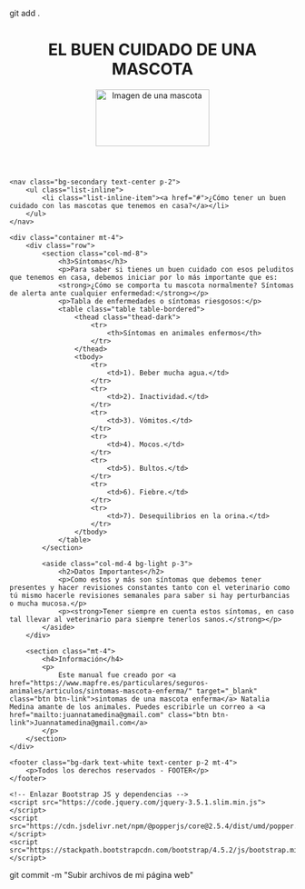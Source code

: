 git add .<!DOCTYPE html>
<html lang="es">
<head>
    <meta charset="UTF-8">
    <meta name="viewport" content="width=device-width, initial-scale=1.0">
    <title>El buen cuidado de una mascota</title>
    <!-- Enlazar Bootstrap CSS -->
    <link href="https://stackpath.bootstrapcdn.com/bootstrap/4.5.2/css/bootstrap.min.css" rel="stylesheet">
    <style>
        img {
            width: 200px;
            height: 100px;
        }
        nav ul {
            list-style-type: none;
            margin: 0;
            padding: 0;
        }
        nav ul li {
            display: inline;
            margin-right: 20px;
        }
        nav ul li a {
            color: white;
            text-decoration: none;
        }
    </style>
</head>
<body>
    <header class="bg-dark text-white d-flex justify-content-between align-items-center p-3">
        <h1>EL BUEN CUIDADO DE UNA MASCOTA</h1>
        <img src="img1.jpg" alt="Imagen de una mascota">
    </header>

    <nav class="bg-secondary text-center p-2">
        <ul class="list-inline">
            <li class="list-inline-item"><a href="#">¿Cómo tener un buen cuidado con las mascotas que tenemos en casa?</a></li>
        </ul>
    </nav>

    <div class="container mt-4">
        <div class="row">
            <section class="col-md-8">
                <h3>Síntomas</h3>
                <p>Para saber si tienes un buen cuidado con esos peluditos que tenemos en casa, debemos iniciar por lo más importante que es:
                <strong>¿Cómo se comporta tu mascota normalmente? Síntomas de alerta ante cualquier enfermedad:</strong></p>
                <p>Tabla de enfermedades o síntomas riesgosos:</p>
                <table class="table table-bordered">
                    <thead class="thead-dark">
                        <tr>
                            <th>Síntomas en animales enfermos</th>
                        </tr>
                    </thead>
                    <tbody>
                        <tr>
                            <td>1). Beber mucha agua.</td>
                        </tr>
                        <tr>
                            <td>2). Inactividad.</td>
                        </tr>
                        <tr>
                            <td>3). Vómitos.</td>
                        </tr>
                        <tr>
                            <td>4). Mocos.</td>
                        </tr>
                        <tr>
                            <td>5). Bultos.</td>
                        </tr>
                        <tr>
                            <td>6). Fiebre.</td>
                        </tr>
                        <tr>
                            <td>7). Desequilibrios en la orina.</td>
                        </tr>
                    </tbody>
                </table>
            </section>

            <aside class="col-md-4 bg-light p-3">
                <h2>Datos Importantes</h2>
                <p>Como estos y más son síntomas que debemos tener presentes y hacer revisiones constantes tanto con el veterinario como tú mismo hacerle revisiones semanales para saber si hay perturbancias o mucha mucosa.</p>
                <p><strong>Tener siempre en cuenta estos síntomas, en caso tal llevar al veterinario para siempre tenerlos sanos.</strong></p>
            </aside>
        </div>

        <section class="mt-4">
            <h4>Información</h4>
            <p>
                Este manual fue creado por <a href="https://www.mapfre.es/particulares/seguros-animales/articulos/sintomas-mascota-enferma/" target="_blank" class="btn btn-link">sintomas de una mascota enferma</a> Natalia Medina amante de los animales. Puedes escribirle un correo a <a href="mailto:juannatamedina@gmail.com" class="btn btn-link">Juannatamedina@gmail.com</a>
            </p>
        </section>
    </div>

    <footer class="bg-dark text-white text-center p-2 mt-4">
        <p>Todos los derechos reservados - FOOTER</p>
    </footer>

    <!-- Enlazar Bootstrap JS y dependencias -->
    <script src="https://code.jquery.com/jquery-3.5.1.slim.min.js"></script>
    <script src="https://cdn.jsdelivr.net/npm/@popperjs/core@2.5.4/dist/umd/popper.min.js"></script>
    <script src="https://stackpath.bootstrapcdn.com/bootstrap/4.5.2/js/bootstrap.min.js"></script>
</body>
</html>

git commit -m "Subir archivos de mi página web"

